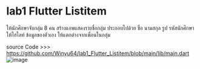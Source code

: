 # lab1 Flutter Listitem

ให้นักศึกษาจับกลุ่ม 8 คน สร้างแอพแสดงรายชื่อกลุ่ม ประกอบไปด้วย
ชื่อ นามสกุล
รูป
รหัสนักศึกษา
ให้ไฮไลท์ ข้อมูลของตัวเอง ให้แตกต่างจากเพื่อนในกลุ่ม

source Code >>> https://github.com/Winyu64/lab1_Flutter_Listitem/blob/main/lib/main.dart
![image](https://github.com/Winyu64/lab1_Flutter_Listitem/assets/96216528/2a5d8ba4-0414-4d34-b346-d1b4e07b6157)

